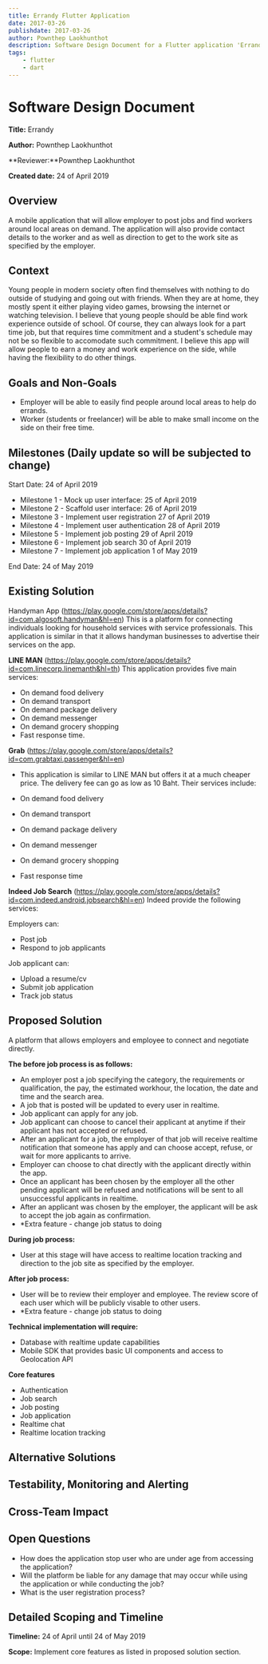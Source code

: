 ```yaml
---
title: Errandy Flutter Application
date: 2017-03-26
publishdate: 2017-03-26
author: Pownthep Laokhunthot
description: Software Design Document for a Flutter application 'Errandy'.
tags: 
    - flutter
    - dart
---
```

# Software Design Document

**Title:** Errandy

**Author:** Pownthep Laokhunthot

**Reviewer:**Pownthep Laokhunthot

**Created date:** 24 of April 2019

## Overview
A mobile application that will allow employer to post jobs and find workers around local areas on demand. The application will also provide contact details to the worker and as well as direction to get to the work site as specified by the employer. 

## Context
Young people in modern society often find themselves with nothing to do outside of studying and going out with friends. When they are at home, they mostly spent it either playing video games, browsing the internet or watching television. I believe that young people should be able find work experience outside of school. Of course, they can always look for a part time job, but that requires time commitment and a student's schedule may not be so flexible to accomodate such commitment. I believe this app will allow people to earn a  money and work experience on the side, while having the flexibility to do other things. 

## Goals and Non-Goals
- Employer will be able to easily find people around local areas to help do errands.
- Worker (students or freelancer) will be able to make small income on the side on their free time.

## Milestones (Daily update so will be subjected to change)
Start Date: 24 of April 2019


- Milestone 1 - Mock up user interface: 25 of April 2019
- Milestone 2 - Scaffold user interface: 26 of April 2019
- Milestone 3 - Implement user registration 27 of April 2019
- Milestone 4 - Implement user authentication 28 of April 2019
- Milestone 5 - Implement job posting 29 of April 2019
- Milestone 6 - Implement job search 30 of April 2019
- Milestone 7 - Implement job application 1 of May 2019

End Date: 24 of May 2019

## Existing Solution
Handyman App (https://play.google.com/store/apps/details?id=com.algosoft.handyman&hl=en)
This is a platform for connecting individuals looking for household services with service professionals.
This application is similar in that it allows handyman businesses to advertise their services on the app.


**LINE MAN** (https://play.google.com/store/apps/details?id=com.linecorp.linemanth&hl=th) 
This application provides five main services:

- On demand food delivery
- On demand transport
- On demand package delivery
- On demand messenger
- On demand grocery shopping
- Fast response time.

**Grab** (https://play.google.com/store/apps/details?id=com.grabtaxi.passenger&hl=en)
- This application is similar to LINE MAN but offers it at a much cheaper price. The delivery fee can go as low as 10 Baht. Their services include:

- On demand food delivery
- On demand transport
- On demand package delivery
- On demand messenger
- On demand grocery shopping
- Fast response time

**Indeed Job Search** (https://play.google.com/store/apps/details?id=com.indeed.android.jobsearch&hl=en)
Indeed provide the following services:

Employers can:

- Post job
- Respond to job applicants

Job applicant can:

- Upload a resume/cv
- Submit job application
- Track job status

## Proposed Solution
A platform that allows employers and employee to connect and negotiate directly. 

**The before job process is as follows:**

- An employer post a job specifying the category, the requirements or qualification, the pay, the estimated workhour, the location, the date and time and the search area. 
- A job that is posted will be updated to every user in realtime.
- Job applicant can apply for any job.
- Job applicant can choose to cancel their applicant at anytime if their applicant has not accepted or refused. 
- After an applicant for a job, the employer of that job will receive realtime notification that someone has apply and can choose accept, refuse, or wait for more applicants to arrive. 
- Employer can choose to chat directly with the applicant directly within the app.
- Once an applicant has been chosen by the employer all the other pending applicant will be refused and notifications will be sent to all unsuccessful applicants in realtime.
- After an applicant was chosen by the employer, the applicant will be ask to accept the job again as confirmation.
- *Extra feature - change job status to doing

**During job process:**
- User at this stage will have access to realtime location tracking and direction to the job site as specified by the employer.

**After job process:**

- User will be to review their employer and employee. The review score of each user which will be publicly visable to other users. 
- *Extra feature - change job status to doing

**Technical implementation will require:**

- Database with realtime update capabilities
- Mobile SDK that provides basic UI components and access to Geolocation API

**Core features**

- Authentication
- Job search
- Job posting
- Job application
- Realtime chat
- Realtime location tracking

## Alternative Solutions

## Testability, Monitoring and Alerting

## Cross-Team Impact

## Open Questions
- How does the application stop user who are under age from accessing the application?
- Will the platform be liable for any damage that may occur while using the application or while conducting the job?
- What is the user registration process?

## Detailed Scoping and Timeline
**Timeline:** 24 of April until 24 of May 2019

**Scope:** Implement core features as listed in proposed solution section.
